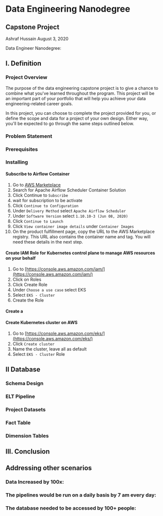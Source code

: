 # Data Engineering Nanodegree
## Capstone Project
Ashraf Hussain 
August 3, 2020

Data Engineer Nanodegree: 

## I. Definition

### Project Overview
The purpose of the data engineering capstone project is to give a chance to combine what you've learned throughout the program. This project will be an important part of your portfolio that will help you achieve your data engineering-related career goals.

In this project, you can choose to complete the project provided for you, or define the scope and data for a project of your own design. Either way, you'll be expected to go through the same steps outlined below.

### Problem Statement


### Prerequisites

### Installing

#### Subscribe to Airflow Container
1. Go to [AWS Marketplace](https://aws.amazon.com/marketplace)
2. Search for Apache Airflow Scheduler Container Solution
3. Click Continue to `Subscribe`
4. wait for subscription to be activate
5. Click `Continue to Configuration`
6. Under `Delivery Method` select `Apache Airflow Scheduler`
7. Under `Software Version` select `1.10.10-3 (Jun 08, 2020)`
8. Click `Continue to Launch`
9. Click `View container image details` under `Container Images`
10. On the product fulfillment page, copy the URL to the AWS Marketplace registry. This URL also contains the container name and tag. You will need these details in the next step.

#### Create IAM Role for Kubernetes control plane to manage AWS resources on your behalf

1. Go to [https://console.aws.amazon.com/iam/](https://console.aws.amazon.com/iam/)
2. Click on Roles
3. Click Create Role
4. Under `Choose a use case` select EKS
5. Select `EKS - Cluster` 
6. Create the Role

#### Create a 

#### Create Kubernetes cluster on AWS
1. Go to [https://console.aws.amazon.com/eks/](https://console.aws.amazon.com/eks/)
2. Click `Create cluster`
3. Name the cluster, leave all as default
4. Select `EKS - Cluster` Role



## II Database

###  Schema Design

### ELT Pipeline

### Project Datasets

### Fact Table


### Dimension Tables


## III. Conclusion





## Addressing other scenarios

### Data Increased by 100x:


### The pipelines would be run on a daily basis by 7 am every day:


### The database needed to be accessed by 100+ people:
<!--stackedit_data:
eyJoaXN0b3J5IjpbLTE5ODU4NDA0MTMsMTU0NjU3NjM5OCwxOT
c2MjA2NjQxLDEyODU4MDg3ODQsMjAxNTE1ODg3NF19
-->